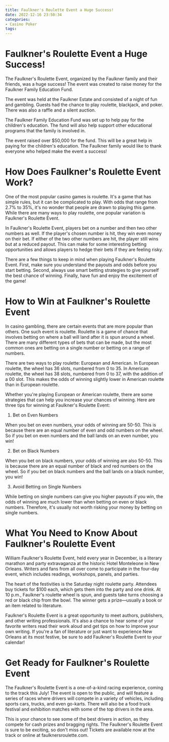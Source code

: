 ```yaml
---
title: Faulkner's Roulette Event a Huge Success!
date: 2022-12-16 23:50:34
categories:
- Casino Poker
tags:
---
```



#  Faulkner's Roulette Event a Huge Success!

The Faulkner's Roulette Event, organized by the Faulkner family and their friends, was a huge success! The event was created to raise money for the Faulkner Family Education Fund.

The event was held at the Faulkner Estate and consisted of a night of fun and gambling. Guests had the chance to play roulette, blackjack, and poker. There was also a raffle and a silent auction.

The Faulkner Family Education Fund was set up to help pay for the children's education. The fund will also help support other educational programs that the family is involved in.

The event raised over $50,000 for the fund. This will be a great help in paying for the children's education. The Faulkner family would like to thank everyone who helped make the event a success!

#  How Does Faulkner's Roulette Event Work?

One of the most popular casino games is roulette. It's a game that has simple rules, but it can be complicated to play. With odds that range from 2.7% to 35%, it's no wonder that people are drawn to playing this game. While there are many ways to play roulette, one popular variation is Faulkner's Roulette Event.

In Faulkner's Roulette Event, players bet on a number and then two other numbers as well. If the player's chosen number is hit, they win even money on their bet. If either of the two other numbers are hit, the player still wins but at a reduced payout. This can make for some interesting betting opportunities and allows players to hedge their bets if they are feeling risky.

There are a few things to keep in mind when playing Faulkner's Roulette Event. First, make sure you understand the payouts and odds before you start betting. Second, always use smart betting strategies to give yourself the best chance of winning. Finally, have fun and enjoy the excitement of the game!

#  How to Win at Faulkner's Roulette Event

In casino gambling, there are certain events that are more popular than others. One such event is roulette. Roulette is a game of chance that involves betting on where a ball will land after it is spun around a wheel. There are many different types of bets that can be made, but the most common ones are betting on a single number or betting on a range of numbers.

There are two ways to play roulette: European and American. In European roulette, the wheel has 36 slots, numbered from 0 to 35. In American roulette, the wheel has 38 slots, numbered from 0 to 37, with the addition of a 00 slot. This makes the odds of winning slightly lower in American roulette than in European roulette.

Whether you're playing European or American roulette, there are some strategies that can help you increase your chances of winning. Here are three tips for winning at Faulkner's Roulette Event:

1) Bet on Even Numbers

When you bet on even numbers, your odds of winning are 50-50. This is because there are an equal number of even and odd numbers on the wheel. So if you bet on even numbers and the ball lands on an even number, you win!

2) Bet on Black Numbers

When you bet on black numbers, your odds of winning are also 50-50. This is because there are an equal number of black and red numbers on the wheel. So if you bet on black numbers and the ball lands on a black number, you win!

3) Avoid Betting on Single Numbers

While betting on single numbers can give you higher payouts if you win, the odds of winning are much lower than when betting on even or black numbers. Therefore, it's usually not worth risking your money by betting on single numbers.

#  What You Need to Know About Faulkner's Roulette Event

William Faulkner's Roulette Event, held every year in December, is a literary marathon and party extravaganza at the historic Hotel Monteleone in New Orleans. Writers and fans from all over come to participate in the four-day event, which includes readings, workshops, panels, and parties.

The heart of the festivities is the Saturday night roulette party. Attendees buy tickets for $100 each, which gets them into the party and one drink. At 10 p.m., Faulkner's roulette wheel is spun, and guests take turns choosing a red or black chip from the bowl. The winner gets a prize—usually a book or an item related to literature.

Faulkner's Roulette Event is a great opportunity to meet authors, publishers, and other writing professionals. It's also a chance to hear some of your favorite writers read their work aloud and get tips on how to improve your own writing. If you're a fan of literature or just want to experience New Orleans at its most festive, be sure to add Faulkner's Roulette Event to your calendar!

#  Get Ready for Faulkner's Roulette Event

The Faulkner's Roulette Event is a one-of-a-kind racing experience, coming to the track this July! The event is open to the public, and will feature a series of races where drivers will compete in a variety of vehicles, including sports cars, trucks, and even go-karts. There will also be a food truck festival and exhibition matches with some of the top drivers in the area.

This is your chance to see some of the best drivers in action, as they compete for cash prizes and bragging rights. The Faulkner's Roulette Event is sure to be exciting, so don't miss out! Tickets are available now at the track or online at faulknersroulette.com.